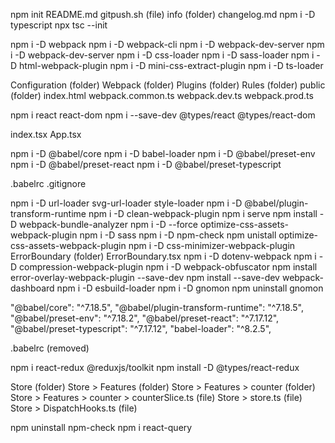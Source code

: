 npm init
README.md
gitpush.sh (file)
info (folder)
changelog.md
npm i -D typescript
npx tsc --init

<!-- Webpack  -->

npm i -D webpack
npm i -D webpack-cli
npm i -D webpack-dev-server
npm i -D webpack-dev-server
npm i -D css-loader
npm i -D sass-loader
npm i -D html-webpack-plugin
npm i -D mini-css-extract-plugin
npm i -D ts-loader

Configuration (folder)
Webpack (folder)
Plugins (folder)
Rules (folder)
public (folder)
index.html
webpack.common.ts
webpack.dev.ts
webpack.prod.ts

<!-- React -->

npm i react react-dom
npm i --save-dev @types/react @types/react-dom

index.tsx
App.tsx

npm i -D @babel/core
npm i -D babel-loader
npm i -D @babel/preset-env
npm i -D @babel/preset-react
npm i -D @babel/preset-typescript

.babelrc
.gitignore

npm i -D url-loader svg-url-loader style-loader
npm i -D @babel/plugin-transform-runtime
npm i -D clean-webpack-plugin
npm i serve
npm install -D webpack-bundle-analyzer
npm i -D --force optimize-css-assets-webpack-plugin
npm i -D sass
npm i -D npm-check
npm unistall optimize-css-assets-webpack-plugin
npm i -D css-minimizer-webpack-plugin
ErrorBoundary (folder)
ErrorBoundary.tsx
npm i -D dotenv-webpack
npm i -D compression-webpack-plugin
npm i -D webpack-obfuscator
npm install error-overlay-webpack-plugin --save-dev
npm install --save-dev webpack-dashboard
npm i -D esbuild-loader
npm i -D gnomon
npm uninstall gnomon

<!-- removed babel (MAJOR) -->
<!-- removed because there is no build time type checking, which is provided by ts-loader -->

"@babel/core": "^7.18.5",
"@babel/plugin-transform-runtime": "^7.18.5",
"@babel/preset-env": "^7.18.2",
"@babel/preset-react": "^7.17.12",
"@babel/preset-typescript": "^7.17.12",
"babel-loader": "^8.2.5",

.babelrc (removed)

npm i react-redux @reduxjs/toolkit
npm install -D @types/react-redux

Store (folder)
Store > Features (folder)
Store > Features > counter (folder)
Store > Features > counter > counterSlice.ts (file)
Store > store.ts (file)
Store > DispatchHooks.ts (file)

npm uninstall npm-check
npm i react-query
